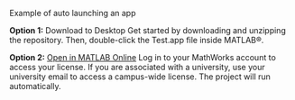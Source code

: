 Example of auto launching an app

**Option 1:** Download to Desktop Get started by downloading and unzipping the repository. Then, double-click the Test.app file inside MATLAB®.

**Option 2:** [Open in MATLAB Online](https://matlab.mathworks.com/open/github/v1?repo=rorymadams/TestAppLaunch&file=myApp.app)
Log in to your MathWorks account to access your license. If you are associated with a university, use your university email to access a campus-wide license. The project will run automatically.

